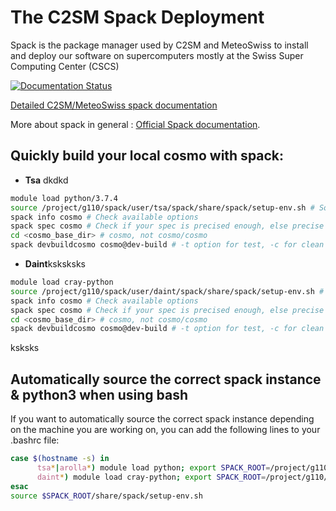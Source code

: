 # The C2SM Spack Deployment
Spack is the package manager used by C2SM and MeteoSwiss to install 
and deploy our software on supercomputers 
mostly at the Swiss Super Computing Center (CSCS)

[![Documentation Status](https://readthedocs.org/projects/ansicolortags/badge/?version=latest)](https://C2SM.github.io/spack-c2sm/)

[Detailed C2SM/MeteoSwiss spack documentation](https://c2sm.github.io/spack-c2sm/)

More about spack in general : [Official Spack documentation](https://spack.readthedocs.io/en/v0.15.4/).

## Quickly build your local cosmo with spack:

* **Tsa**
dkdkd
```bash
module load python/3.7.4
source /project/g110/spack/user/tsa/spack/share/spack/setup-env.sh # Source spack instance
spack info cosmo # Check available options 
spack spec cosmo # Check if your spec is precised enough, else precise more options
cd <cosmo_base_dir> # cosmo, not cosmo/cosmo
spack devbuildcosmo cosmo@dev-build # -t option for test, -c for clean build usually cosmo@dev-build%pgi is enough

```
* **Daint**ksksksks

```bash
module load cray-python
source /project/g110/spack/user/daint/spack/share/spack/setup-env.sh # Source spack instance
spack info cosmo # Check available options 
spack spec cosmo # Check if your spec is precised enough, else precise more options
cd <cosmo_base_dir> # cosmo, not cosmo/cosmo
spack devbuildcosmo cosmo@dev-build # -t option for test, -c for clean build usually cosmo@dev-build%pgi is enough

```
ksksks

## Automatically source the correct spack instance & python3 when using bash

If you want to automatically source the correct spack instance depending on the machine you are working on, you can add the following lines to your .bashrc file:

```bash
case $(hostname -s) in
      tsa*|arolla*) module load python; export SPACK_ROOT=/project/g110/spack/user/tsa/spack ;;
      daint*) module load cray-python; export SPACK_ROOT=/project/g110/spack/user/daint/spack ;;
esac
source $SPACK_ROOT/share/spack/setup-env.sh
```
